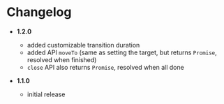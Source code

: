 # Changelog

* __1.2.0__
  * added customizable transition duration
  * added API `moveTo` (same as setting the target, but returns `Promise`, resolved when finished)
  * `close` API also returns `Promise`, resolved when all done

* __1.1.0__
  * initial release
